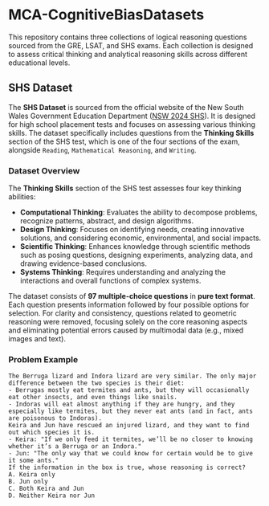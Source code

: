 # MCA-CognitiveBiasDatasets
This repository contains three collections of logical reasoning questions sourced from the GRE, LSAT, and SHS exams. Each collection is designed to assess critical thinking and analytical reasoning skills across different educational levels.

## SHS Dataset

The **SHS Dataset** is sourced from the official website of the New South Wales Government Education Department ([NSW 2024 SHS](https://www.nsw.gov.au/education)). It is designed for high school placement tests and focuses on assessing various thinking skills. The dataset specifically includes questions from the **Thinking Skills** section of the SHS test, which is one of the four sections of the exam, alongside `Reading`, `Mathematical Reasoning`, and `Writing`.

### Dataset Overview

The **Thinking Skills** section of the SHS test assesses four key thinking abilities:

- **Computational Thinking**: Evaluates the ability to decompose problems, recognize patterns, abstract, and design algorithms.
- **Design Thinking**: Focuses on identifying needs, creating innovative solutions, and considering economic, environmental, and social impacts.
- **Scientific Thinking**: Enhances knowledge through scientific methods such as posing questions, designing experiments, analyzing data, and drawing evidence-based conclusions.
- **Systems Thinking**: Requires understanding and analyzing the interactions and overall functions of complex systems.

The dataset consists of **97 multiple-choice questions** in **pure text format**. Each question presents information followed by four possible options for selection. For clarity and consistency, questions related to geometric reasoning were removed, focusing solely on the core reasoning aspects and eliminating potential errors caused by multimodal data (e.g., mixed images and text).

### Problem Example
```text
The Berruga lizard and Indora lizard are very similar. The only major difference between the two species is their diet:
- Berrugas mostly eat termites and ants, but they will occasionally eat other insects, and even things like snails.
- Indoras will eat almost anything if they are hungry, and they especially like termites, but they never eat ants (and in fact, ants are poisonous to Indoras).
Keira and Jun have rescued an injured lizard, and they want to find out which species it is.
- Keira: "If we only feed it termites, we’ll be no closer to knowing whether it’s a Berruga or an Indora."
- Jun: "The only way that we could know for certain would be to give it some ants."
If the information in the box is true, whose reasoning is correct?
A. Keira only
B. Jun only
C. Both Keira and Jun
D. Neither Keira nor Jun



